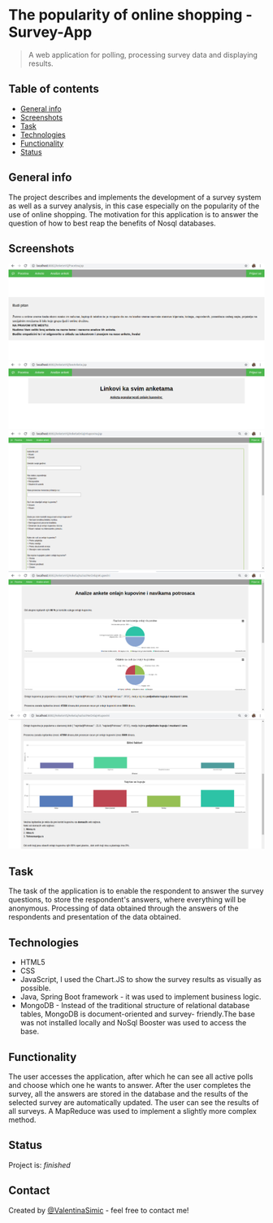 # The popularity of online shopping - Survey-App
> A web application for polling, processing survey data and displaying results.

## Table of contents
* [General info](#general-info)
* [Screenshots](#screenshots)
* [Task](#task)
* [Technologies](#technologies)
* [Functionality](#functionality)
* [Status](#status)



## General info
The project describes and implements the development of a survey system as well as a survey analysis, in this case especially on the popularity of the use of online shopping.
The motivation for this application is to answer the question of how to best reap the benefits of Nosql databases.

## Screenshots
![Example screenshot](./screenshots/1.jpg) 
![Example screenshot](./screenshots/2.jpg) 
![Example screenshot](./screenshots/3.jpg) 
![Example screenshot](./screenshots/4.jpg) 
![Example screenshot](./screenshots/5.jpg) 

## Task
The task of the application is to enable the respondent to answer the survey questions, to store the respondent's answers, where everything will be anonymous. Processing of data obtained through the answers of the respondents and presentation of the data obtained.

## Technologies
* HTML5
* CSS
* JavaScript, I used the Chart.JS to show the survey results as visually as possible.
* Java, Spring Boot framework - it was used to implement business logic.
* MongoDB - Instead of the traditional structure of relational database tables, MongoDB is document-oriented and survey-         friendly.The base was not installed locally and NoSql Booster was used to access the base.


## Functionality
The user accesses the application, after which he can see all active polls and choose which one he wants to answer. After the user completes the survey, all the answers are stored in the database and the results of the selected survey are automatically updated. The user can see the results of all surveys.
A MapReduce was used to implement a slightly more complex method.

## Status
Project is: _finished_

## Contact
Created by [@ValentinaSimic](https://github.com/ValentinaSimic) - feel free to contact me!



